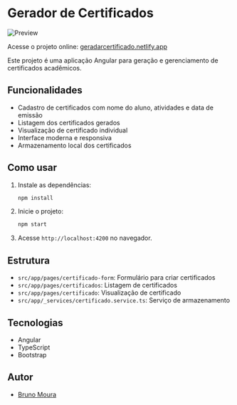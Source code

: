 # Gerador de Certificados

![Preview](./public/preview.png)

Acesse o projeto online: [geradarcertificado.netlify.app](https://geradarcertificado.netlify.app)

Este projeto é uma aplicação Angular para geração e gerenciamento de certificados acadêmicos.

## Funcionalidades

- Cadastro de certificados com nome do aluno, atividades e data de emissão
- Listagem dos certificados gerados
- Visualização de certificado individual
- Interface moderna e responsiva
- Armazenamento local dos certificados

## Como usar

1. Instale as dependências:
   ```bash
   npm install
   ```
2. Inicie o projeto:
   ```bash
   npm start
   ```
3. Acesse `http://localhost:4200` no navegador.

## Estrutura

- `src/app/pages/certificado-form`: Formulário para criar certificados
- `src/app/pages/certificados`: Listagem de certificados
- `src/app/pages/certificado`: Visualização de certificado
- `src/app/_services/certificado.service.ts`: Serviço de armazenamento

## Tecnologias

- Angular
- TypeScript
- Bootstrap

## Autor

- [Bruno Moura](https://github.com/brunomoura88)
